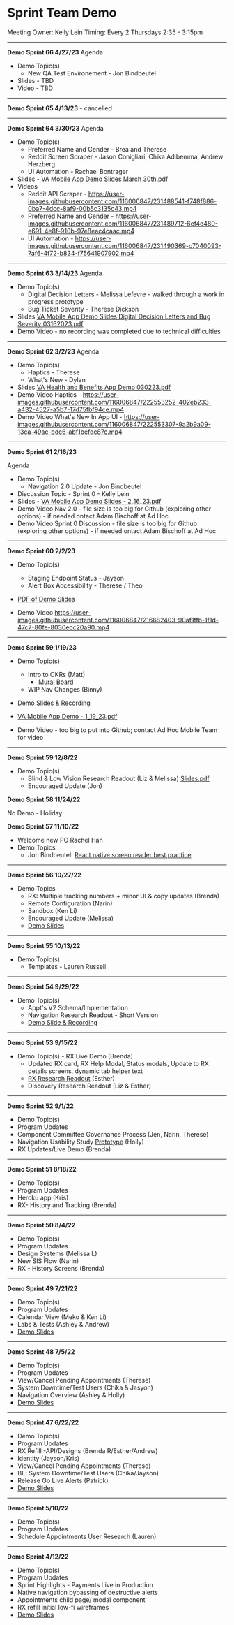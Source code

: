 # Sprint Team Demo

Meeting Owner: Kelly Lein
Timing: Every 2 Thursdays 2:35 - 3:15pm 

---  
**Demo Sprint 66 4/27/23** 
Agenda
- Demo Topic(s)
  -  New QA Test Environement - Jon Bindbeutel
- Slides - TBD
- Video - TBD


---  
**Demo Sprint 65 4/13/23** - cancelled 

---  
**Demo Sprint 64 3/30/23**
Agenda
- Demo Topic(s)
  -  Preferred Name and Gender - Brea and Therese
  -  Reddit Screen Scraper - Jason Conigliari, Chika Adibemma, Andrew Herzberg
  -  UI Automation - Rachael Bontrager 
-  Slides - [VA Mobile App Demo Slides March 30th.pdf](https://github.com/department-of-veterans-affairs/va.gov-team/files/11212441/VA.Mobile.App.Demo.Slides.March.30th.pdf)
- Videos   
  - Reddit API Scraper - https://user-images.githubusercontent.com/116006847/231488541-f748f886-0ba7-4dcc-8af9-00b5c3135c43.mp4
  - Preferred Name and Gender - https://user-images.githubusercontent.com/116006847/231489712-6ef4e480-e691-4e8f-910b-97e8eac4caac.mp4
  - UI Automation - https://user-images.githubusercontent.com/116006847/231490369-c7040093-7af6-4f72-b834-f75641907902.mp4



---  
**Demo Sprint 63 3/14/23**
Agenda
- Demo Topic(s)
  -  Digital Decision Letters - Melissa Lefevre - walked through a work in progress prototype 
  -  Bug Ticket Severity - Therese Dickson 
-  Slides [VA Mobile App Demo Slides Digital Decision Letters and Bug Severity 03162023.pdf](https://github.com/department-of-veterans-affairs/va.gov-team/files/11029843/VA.Mobile.App.Demo.Slides.Digital.Decision.Letters.and.Bug.Severity.03162023.pdf)
- Demo Video - no recording was completed due to technical difficulties 



---  
**Demo Sprint 62 3/2/23**
Agenda
- Demo Topic(s)
  -  Haptics - Therese
  -  What's New - Dylan
-  Slides [VA Health and Benefits App Demo 030223.pdf](https://github.com/department-of-veterans-affairs/va.gov-team/files/10875367/VA.Health.and.Benefits.App.Demo.030223.pdf)
- Demo Video Haptics -  https://user-images.githubusercontent.com/116006847/222553252-402eb233-a432-4527-a5b7-17d75fbf94ce.mp4
- Demo Video What's New In App UI - https://user-images.githubusercontent.com/116006847/222553307-9a2b9a09-13ca-49ac-bdc6-abf1befdc87c.mp4






---  
**Demo Sprint 61 2/16/23**

Agenda
- Demo Topic(s)
  -  Navigation 2.0 Update - Jon Bindbeutel 
-  Discussion Topic - Sprint 0 - Kelly Lein 
- Slides - [VA Mobile App Demo Slides - 2_16_23.pdf](https://github.com/department-of-veterans-affairs/va.gov-team/files/10760511/VA.Mobile.App.Demo.Slides.-.2_16_23.pdf)
- Demo Video Nav 2.0 - file size is too big for Github (exploring other options) - if needed ontact Adam Bischoff at Ad Hoc
- Demo Video Sprint 0 Discussion -  file size is too big for Github (exploring other options) - if needed ontact Adam Bischoff at Ad Hoc


--- 
**Demo Sprint 60 2/2/23**

- Demo Topic(s)
  -  Staging Endpoint Status - Jayson 
  -  Alert Box Accessibility - Therese / Theo   

- [PDF of Demo Slides ](https://github.com/department-of-veterans-affairs/va.gov-team/files/10581815/VA.Mobile.App.Demo.-.2_2_23.pdf)
- Demo Video https://user-images.githubusercontent.com/116006847/216682403-90af1ffb-1f1d-47c7-80fe-8030ecc20a90.mp4


---  
**Demo Sprint 59 1/19/23**

- Demo Topic(s)
  -  Intro to OKRs (Matt)
     -  [Mural Board](https://app.mural.co/t/adhoccorporateworkspace2583/m/adhoccorporateworkspace2583/1672414110587/e5fa732d5d3f3d7ff6da9abf12d78866f2f2e0a3?wid=56-1672414154650)
  - WIP Nav Changes (Binny)

- [Demo Slides & Recording ](https://docs.google.com/presentation/d/15md4G7IFfPyo11uH4VugpoWyb00O6doKrPbHG4iYnUY/edit?usp=sharing)
- [VA Mobile App Demo - 1_19_23.pdf](https://github.com/department-of-veterans-affairs/va.gov-team/files/10561516/VA.Mobile.App.Demo.-.1_19_23.pdf)
- Demo Video - too big to put into Github; contact Ad Hoc Mobile Team for video

---  
**Demo Sprint 59 12/8/22**

- Demo Topic(s)
   - Blind & Low Vision Research Readout (Liz & Melissa) [Slides.pdf](https://github.com/department-of-veterans-affairs/va.gov-team/files/10209931/VA.Mobile.App.Blind.and.Low.Vision.Research.Readout.pdf)
   - Encouraged Update (Jon)



**Demo Sprint 58 11/24/22**

No Demo - Holiday


**Demo Sprint 57 11/10/22**
 - Welcome new PO Rachel Han
 - Demo Topics
   -  Jon Bindbeutel: [React native screen reader best practice ](https://docs.google.com/document/d/1CrqMA8J3KoQkzHwc5bPSHuKfppoPTjy8OjUYWd1lw4Q/edit?usp=sharing)
---  
**Demo Sprint 56 10/27/22** 
  - Demo Topics
    - RX: Multiple tracking numbers + minor UI & copy updates (Brenda)
    - Remote Configuration (Narin)
    - Sandbox (Ken Li)
    - Encouraged Update (Melissa)
    - [Demo Slides](https://docs.google.com/presentation/d/13UjA7F9iTIcDM2mTv0P8HyNU0umO4zN6QznjQ0jvY98/edit#slide=id.g177bf5d232c_2_19)
 ---
 **Demo Sprint 55 10/13/22** 
   - Demo Topic(s)
      - Templates - Lauren Russell
 ---
 **Demo Sprint 54 9/29/22**    
   
   - Demo Topic(s)
     - Appt's V2 Schema/Implementation
     - Navigation Research Readout - Short Version
     - [Demo Slide & Recording](https://docs.google.com/presentation/d/1GQIDY-6QrnYYnvx4NRFsllcQlTwOIJ1A2Y-ctOZLlgc/edit?usp=sharing)
  ---
   **Demo Sprint 53 9/15/22**  
   
   - Demo Topic(s)
    - RX Live Demo (Brenda)
     - Updated RX card, RX Help Modal, Status modals, Update to RX details screens, dynamic tab helper text 
     - [RX Research Readout](https://docs.google.com/presentation/d/1wT1k0v4j9g3dnCkQNA1a5FK-Dlpf6WzzoN1QJFsA5-s/edit?usp=sharing) (Esther)
     - Discovery Research Readout (Liz & Esther)
---
**Demo Sprint 52 9/1/22**  

- Demo Topic(s)
 - Program Updates
 - Component Committee Governance Process (Jen, Narin, Therese)
 - Navigation Usability Study [Prototype](https://www.figma.com/proto/Sbho4c9RoEwBA9UibqpDzD/Mobile-app-navigation---low-fi?page-id=2%3A54&node-id=2%3A454&viewport=-407%2C360%2C0.5&scaling=scale-down&starting-point-node-id=2%3A454&hotspot-hints=0) (Holly)
 - RX Updates/Live Demo (Brenda)
 ---
 
 **Demo Sprint 51 8/18/22**  

- Demo Topic(s)
 - Program Updates
 - Heroku app (Kris)
 - RX- History and Tracking (Brenda) 
---

**Demo Sprint 50 8/4/22** 

- Demo Topic(s)
 - Program Updates
 - Design Systems (Melissa L)
 - New SIS Flow (Narin)
 - RX - History Screens (Brenda)
 ---

**Demo Sprint 49 7/21/22** 

- Demo Topic(s)
 - Program Updates
 - Calendar View (Meko & Ken Li)
 - Labs & Tests (Ashley & Andrew)
 - [Demo Slides](https://docs.google.com/presentation/d/1--wa8_FYedUYQF-A_ReWpTsfzhbqTV5ofnYSIymbQhs/edit?usp=sharing)
 
  ---

**Demo Sprint 48 7/5/22** 

- Demo Topic(s)
 - Program Updates
 - View/Cancel Pending Appointments (Therese)
 - System Downtime/Test Users (Chika & Jasyon)
 - Navigation Overview (Ashley & Holly)
 - [Demo Slides](https://docs.google.com/presentation/d/1ko2xJMrNHqDrcvNAd3Vfgcg8bBnw7pNZDI2-CKjj4_s/edit?usp=sharing)

  ---

**Demo Sprint 47 6/22/22** 

- Demo Topic(s)
 - Program Updates
 - RX Refill -API/Designs (Brenda R/Esther/Andrew)
 - Identity (Jayson/Kris)
 - View/Cancel Pending Appointments (Therese)
 - BE: System Downtime/Test Users (Chika/Jayson)
 - Release Go Live Alerts (Patrick)
 - [Demo Slides](https://docs.google.com/presentation/d/1f0p3Tti4ZTJ-zmXPqH8ye0Ho8sXAXNwyUsJr_G6Xys8/edit?usp=sharing)
---

**Demo Sprint 5/10/22** 

- Demo Topic(s)
 - Program Updates
 - Schedule Appointments User Research (Lauren)
---

**Demo Sprint 4/12/22** 

- Demo Topic(s)
 - Program Updates
 - Sprint Highlights - Payments Live in Production
 - Native navigation bypassing of destructive alerts
 - Appointments child page/ modal component
 - RX refill initial low-fi wireframes  
 - [Demo Slides](https://docs.google.com/presentation/d/1TAc9buk_7-qx9m_ujgqwpddDj2Fh2atqLfjM69GejIs/edit#slide=id.g1242718ab4a_0_0)
